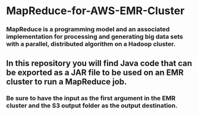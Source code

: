 # MapReduce-for-AWS-EMR-Cluster
### MapReduce is a programming model and an associated implementation for processing and generating big data sets with a parallel, distributed algorithm on a Hadoop cluster.
## In this repository you will find Java code that can be exported as a JAR file to be used on an EMR cluster to run a MapReduce job.
### Be sure to have the input as the first argument in the EMR cluster and the S3 output folder as the output destination.
